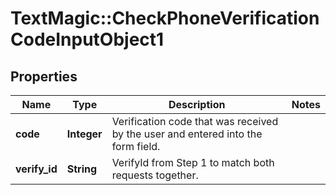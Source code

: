 # TextMagic::CheckPhoneVerificationCodeInputObject1

## Properties
Name | Type | Description | Notes
------------ | ------------- | ------------- | -------------
**code** | **Integer** | Verification code that was received by the user and entered into the form field. | 
**verify_id** | **String** | VerifyId from Step 1 to match both requests together. | 


